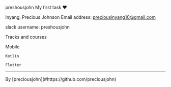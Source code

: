 
   preshousjohn</h1>
   My first task &hearts;
      
Inyang, Precious Johnson
Email address: preciousinyang10@gmail.com

slack username: preshousjohn

Tracks and courses

Mobile

 ` Kotlin `

 ` Flutter `

<hr>
By [preciousjohn](#https://github.com/preciousjohn)
